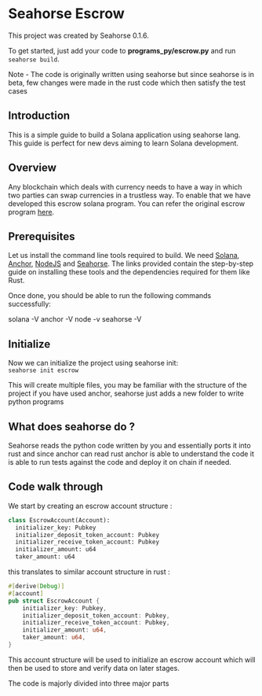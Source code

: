 # Seahorse Escrow

This project was created by Seahorse 0.1.6.

To get started, just add your code to **programs_py/escrow.py** and run `seahorse build`.

Note - The code is originally written using seahorse but since seahorse is in beta, few changes were made in the rust code which then satisfy the test cases

## Introduction

This is a simple guide to build a Solana application using seahorse lang. This guide is perfect for new devs aiming to learn Solana development.

## Overview

Any blockchain which deals with currency needs to have a way in which two parties can swap currencies in a trustless way. To enable that we have developed this escrow solana program.
You can refer the original escrow program [here](https://hackmd.io/@ironaddicteddog/solana-anchor-escrow).

## Prerequisites

Let us install the command line tools required to build. We need [Solana](https://docs.solana.com/cli/install-solana-cli-tools), [Anchor](https://book.anchor-lang.com/), [NodeJS](https://nodejs.org/en/) and [Seahorse](https://seahorse-lang.org/docs/installation). The links provided contain the step-by-step guide on installing these tools and the dependencies required for them like Rust.

Once done, you should be able to run the following commands successfully:

solana -V
anchor -V
node -v
seahorse -V

## Initialize

Now we can initialize the project using seahorse init:  
`seahorse init escrow`  

This will create multiple files, you may be familiar with the structure of the project if you have used anchor, seahorse just adds a new folder to write python programs

## What does seahorse do ?

Seahorse reads the python code written by you and essentially ports it into rust and since anchor can read rust anchor is able to understand the code it is able to run tests against the code and deploy it on chain if needed.

## Code walk through

We start by creating an escrow account structure :  
```python
class EscrowAccount(Account):
  initializer_key: Pubkey
  initializer_deposit_token_account: Pubkey
  initializer_receive_token_account: Pubkey
  initializer_amount: u64
  taker_amount: u64
```
this translates to similar account structure in rust :  
```rust
#[derive(Debug)]
#[account]
pub struct EscrowAccount {
    initializer_key: Pubkey,
    initializer_deposit_token_account: Pubkey,
    initializer_receive_token_account: Pubkey,
    initializer_amount: u64,
    taker_amount: u64,
}
```

This account structure will be used to initialize an escrow account which will then be used to store and verify data on later stages.

The code is majorly divided into three major parts

